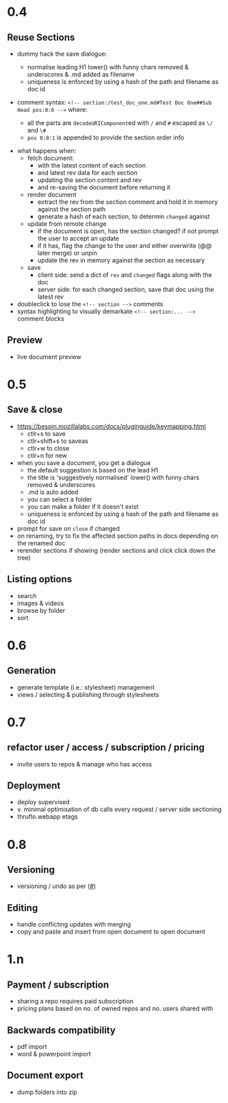 
# 0.4

## Reuse Sections

+ dummy hack the save dialogue:
  + normalise leading H1 lower() with funny chars removed & underscores & .md added as filename
  + uniqueness is enforced by using a hash of the path and filename as doc id

+ comment syntax: `<!-- section:/test_doc_one.md#Test Doc One##Sub Head pos:0:0 -->` where:
  + all the parts are `decodeURIComponent`ed with `/` and `#` escaped as `\/` and `\#`
  + `pos 0:0:1` is appended to provide the section order info

* what happens when:
  + fetch document:
    + with the latest content of each section
    + and latest rev data for each section
    + updating the section content and rev
    + and re-saving the document before returning it
  * render document
    * extract the rev from the section comment and hold it in memory against the section path
    * generate a hash of each section, to determin `changed` against
  * update from remote change
    * if the document is open, has the section changed? if not prompt the user to accept an update
    * if it has, flag the change to the user and either overwrite (@@ later merge) or unpin
    * update the rev in memory against the section as necessary
  * save
    + client side: send a dict of `rev` and `changed` flags along with the doc
    + server side: for each changed section, save that doc using the latest rev
* doubleclick to lose the `<!-- section -->` comments
* syntax highlighting to visually demarkate `<!-- section:... -->` comment blocks

## Preview

* live document preview


# 0.5

## Save & close

* https://bespin.mozillalabs.com/docs/pluginguide/keymapping.html
  * ctlr+s to save
  * ctlr+shift+s to saveas
  * ctlr+w to close
  * ctlr+n for new
* when you save a document, you get a dialogue
  * the default suggestion is based on the lead H1
  * the title is 'suggestively normalised' lower() with funny chars removed & underscores
  * .md is auto added
  * you can select a folder
  * you can make a folder if it doesn't exist
  * uniqueness is enforced by using a hash of the path and filename as doc id
* prompt for save on `close` if changed
* on renaming, try to fix the affected section paths in docs depending on the renamed doc
* rerender sections if showing (render sections and click click down the tree)

## Listing options

* search
* images & videos
* browse by folder
* sort


# 0.6

## Generation

* generate template (i.e.: stylesheet) management
* views / selecting & publishing through stylesheets


# 0.7

## refactor user / access / subscription / pricing

* invite users to repos & manage who has access

## Deployment

* deploy supervised
* v. minimal optimisation of db calls every request / server side sectioning
* thruflo.webapp etags


# 0.8

## Versioning

* versioning / undo as per ([#][couchversioning]) 

## Editing

* handle conflicting updates with merging
* copy and paste and insert from open document to open document


# 1.n

## Payment / subscription

* sharing a repo requires paid subscription
* pricing plans based on no. of owned repos and no. users shared with

## Backwards compatibility

* pdf import
* word & powerpoint import

## Document export

* dump folders into zip


[couchversioning]: http://blog.couch.io/post/632718824/simple-document-versioning-with-couchdb

